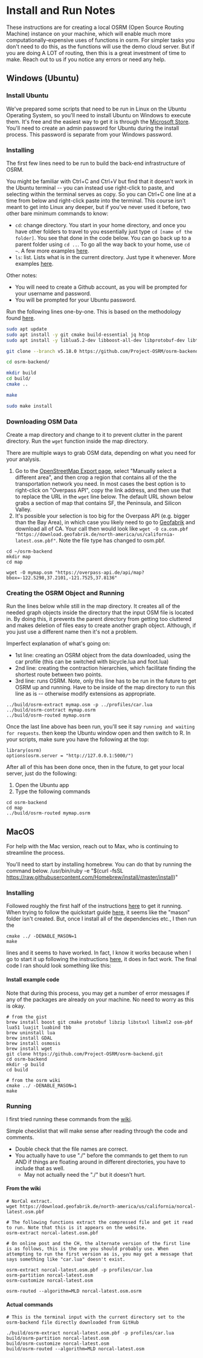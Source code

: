 # Install and Run Notes

These instructions are for creating a local OSRM (Open Source Routing Machine) instance on your machine, which will enable much more computationally-expensive uses of functions in osrm. For simpler tasks you don't need to do this, as the functions will use the demo cloud server. But if you are doing A LOT of routing, then this is a great investment of time to make. Reach out to us if you notice any errors or need any help.

## Windows (Ubuntu)

### Install Ubuntu

We've prepared some scripts that need to be run in Linux on the Ubuntu Operating System, so you'll need to install Ubuntu on Windows to execute them. It's free and the easiest way to get it is through the [Microsoft Store](https://www.microsoft.com/en-us/p/ubuntu/9nblggh4msv6). You'll need to create an admin password for Ubuntu during the install process. This password is separate from your Windows password. 

### Installing

The first few lines need to be run to build the back-end infrastructure of OSRM. 

You might be familiar with Ctrl+C and Ctrl+V but find that it doesn't work in the Ubuntu terminal -- you can instead use right-click to paste, and selecting within the terminal serves as copy. So you can Ctrl+C one line at a time from below and right-click paste into the terminal. This course isn't meant to get into Linux any deeper, but if you've never used it before, two other bare minimum commands to know:

- ```cd```: change directory. You start in your home directory, and once you have other folders to travel to you essentially just type ```cd [name of the folder]```. You see that done in the code below. You can go back up to a parent folder using ```cd ..```. To go all the way back to your home, use ```cd ~```. A few more examples [here](https://www.tecmint.com/cd-command-in-linux/).
- ```ls```: list. Lists what is in the current directory. Just type it whenever. More examples [here](https://www.tecmint.com/15-basic-ls-command-examples-in-linux/).

Other notes: 

- You will need to create a Github account, as you will be prompted for your username and password.
- You will be prompted for your Ubuntu password. 

Run the following lines one-by-one. This is based on the methodology found [here](https://datawookie.netlify.com/blog/2017/09/building-a-local-osrm-instance/).

```bash
sudo apt update
sudo apt install -y git cmake build-essential jq htop
sudo apt install -y liblua5.2-dev libboost-all-dev libprotobuf-dev libtbb-dev libstxxl-dev libbz2-dev

git clone --branch v5.18.0 https://github.com/Project-OSRM/osrm-backend.git

cd osrm-backend/

mkdir build
cd build/
cmake ..

make

sudo make install
```

### Downloading OSM Data

Create a map directory and change to it to prevent clutter in the parent directory.  Run the ```wget``` function inside the map directory. 

There are multiple ways to grab OSM data, depending on what you need for your analysis.

1. Go to the [OpenStreetMap Export page](https://www.openstreetmap.org/export#map=7/36.748/-120.256), select "Manually select a different area", and then crop a region that contains all of the the transportation network you need. In most cases the best option is to right-click on "Overpass API", copy the link address, and then use that to replace the URL in the ```wget``` line below. The default URL shown below grabs a section of map that contains SF, the Peninsula, and Silicon Valley.
2. It's possible your selection is too big for the Overpass API (e.g. bigger than the Bay Area), in which case you likely need to go to [Geofabrik](https://download.geofabrik.de/) and download all of CA. Your call then would look like ```wget -O ca.osm.pbf "https://download.geofabrik.de/north-america/us/california-latest.osm.pbf"```. Note the file type has changed to osm.pbf.

```
cd ~/osrm-backend
mkdir map
cd map

wget -O mymap.osm "https://overpass-api.de/api/map?bbox=-122.5298,37.2101,-121.7525,37.8136"
```

### Creating the OSRM Object and Running

Run the lines below while still in the map directory. It creates all of the needed graph objects inside the directory that the input OSM file is located in. By doing this, it prevents the parent directory from getting too cluttered and makes deletion of files easy to create another graph object. Although, if you just use a different name then it's not a problem. 

Imperfect explanation of what's going on:

- 1st line: creating an OSRM object from the data downloaded, using the car profile (this can be switched with bicycle.lua and foot.lua)
- 2nd line: creating the contraction hierarchies, which facilitate finding the shortest route between two points.
- 3rd line: runs OSRM. Note, only this line has to be run in the future to get OSRM up and running. Have to be inside of the map directory to run this line as is -- otherwise modify extensions as appropriate. 

```
../build/osrm-extract mymap.osm -p ../profiles/car.lua
../build/osrm-contract mymap.osrm
../build/osrm-routed mymap.osrm
```

Once the last line above has been run, you'll see it say ```running and waiting for requests```. then keep the Ubuntu window open and then switch to R. In your scripts, make sure you have the following at the top:

```
library(osrm)
options(osrm.server = "http://127.0.0.1:5000/")
```

After all of this has been done once, then in the future, to get your local server, just do the following:

1. Open the Ubuntu app
2. Type the following commands

```
cd osrm-backend
cd map
../build/osrm-routed mymap.osrm
```

## MacOS

For help with the Mac version, reach out to Max, who is continuing to streamline the process.

You'll need to start by installing homebrew. You can do that by running the command below.
/usr/bin/ruby -e "$(curl -fsSL https://raw.githubusercontent.com/Homebrew/install/master/install)"

### Installing

Followed roughly the first half of the instructions [here](https://gist.github.com/jyt109/76eba9b502e2c90bb728) to get it running. When trying to follow the quickstart guide [here](<https://github.com/Project-OSRM/osrm-backend/wiki/Building-OSRM>), it seems like the "mason" folder isn't created. But, once I install all of the dependencies etc., I then run the 

```
cmake ../ -DENABLE_MASON=1
make
```

lines and it seems to have worked. In fact, I know it works because when I go to start it up following the instructions [here](<https://github.com/Project-OSRM/osrm-backend/wiki/Running-OSRM>), it does in fact work. The final code I ran should look something like this: 

#### Install example code

Note that during this process, you may get a number of error messages if any of the packages are already on your machine. No need to worry as this is okay. 

```
# from the gist
brew install boost git cmake protobuf libzip libstxxl libxml2 osm-pbf lua51 luajit luabind tbb
brew uninstall lua 
brew install GDAL                                          
brew install osmosis
brew install wget
git clone https://github.com/Project-OSRM/osrm-backend.git 
cd osrm-backend                                            
mkdir -p build                                             
cd build                                                   

# from the osrm wiki
cmake ../ -DENABLE_MASON=1
make

```

### Running

I first tried running these commands from the [wiki](<https://github.com/Project-OSRM/osrm-backend/wiki/Running-OSRM>).

Simple checklist that will make sense after reading through the code and comments. 

* Double check that the file names are correct. 
* You actually have to use "./" before the commands to get them to run AND if things are floating around in different directories, you have to include that as well. 
  * May not actually need the "./" but it doesn't hurt. 

#### From the wiki

```
# NorCal extract. 
wget https://download.geofabrik.de/north-america/us/california/norcal-latest.osm.pbf

# The following functions extract the compressed file and get it read to run. Note that this is it appears on the website. 
osrm-extract norcal-latest.osm.pbf

# On online post and the CH, the alternate version of the first line is as follows, this is the one you should probably use. When attempting to run the first version as is, you may get a message that says something like "car.lua" doesn't exist. 

osrm-extract norcal-latest.osm.pbf -p profiles/car.lua
osrm-partition norcal-latest.osm
osrm-customize norcal-latest.osm

osrm-routed --algorithm=MLD norcal-latest.osm.osrm 
```

#### Actual commands

```
# This is the terminal input with the current directory set to the osrm-backend file directly downloaded from GitHub

./build/osrm-extract norcal-latest.osm.pbf -p profiles/car.lua
build/osrm-partition norcal-latest.osm
build/osrm-customize norcal-latest.osm
build/osrm-routed --algorithm=MLD norcal-latest.osm
```
